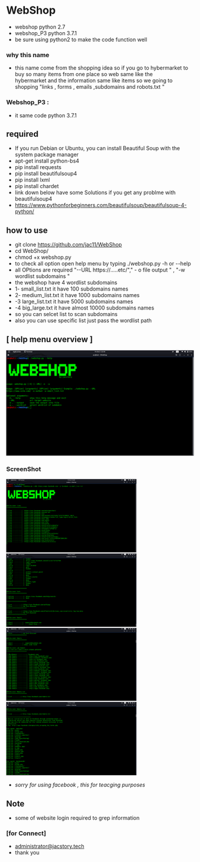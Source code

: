# WebShop 

* webshop python 2.7
* webshop_P3 python 3.7.1
* be sure using python2 to make the code function well
### why this name 
* this name come from the shopping idea so if you go to hybermarket to buy so many items from one place so web  same like the  
hybermarket and the information same like items 
so we going to shopping  "links , forms , emails ,subdomains and robots.txt "
### Webshop_P3 :
* it same code python 3.7.1
## required
* If you run Debian or Ubuntu, you can install Beautiful Soup with the system package manager
* apt-get install python-bs4
* pip install requests
* pip install beautifulsoup4
* pip install lxml
* pip install chardet 
* link down below  have some Solutions if you get any problme with beautifulsoup4
* https://www.pythonforbeginners.com/beautifulsoup/beautifulsoup-4-python/

## how to use 

* git clone https://github.com/jac11/WebShop
* cd WebShop/
* chmod +x webshop.py
* to check all  option open help menu by typing ./webshop.py -h or --help
* all OPtions are required "--URL https://.....etc/"," - o file output " , "-w wordlist subdomains " 
* the webshop  have 4 wordlist subdomains 
* 1- small_list.txt it have  100 subdomains names
* 2- medium_list.txt it have 1000 subdomains names
* -3 large_list.txt it have 5000 subdomains names
* -4 big_large.txt it have almost 10000 subdomains names
* so you can selcet  list to scan subdomains  
* also you can use specific list just pass the wordlist path 

##  [ help menu overview ]
 <img src = "images/6.png">

### ScreenShot
 <img src = "images/1.png" width=350> <img src = "images/2.png" width=350> <img src = "images/3.png" width=350> <img src = "images/4.png" width=350>
 
 
 * *sorry for using facebook , this for teacging purposes*
## Note 
* some of website login required to grep information 
### [for Connect]
* administrator@jacstory.tech
* thank you 

